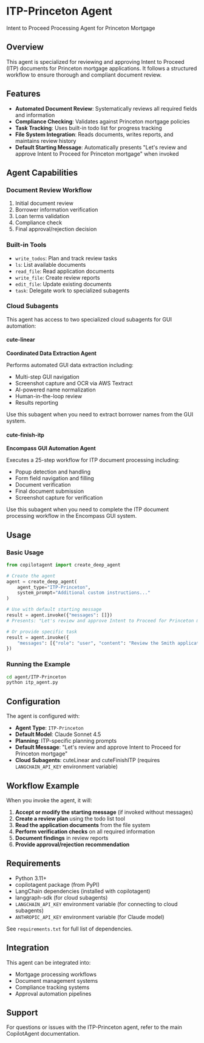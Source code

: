 # ITP-Princeton Agent

Intent to Proceed Processing Agent for Princeton Mortgage

## Overview

This agent is specialized for reviewing and approving Intent to Proceed (ITP) documents for Princeton mortgage applications. It follows a structured workflow to ensure thorough and compliant document review.

## Features

- **Automated Document Review**: Systematically reviews all required fields and information
- **Compliance Checking**: Validates against Princeton mortgage policies
- **Task Tracking**: Uses built-in todo list for progress tracking
- **File System Integration**: Reads documents, writes reports, and maintains review history
- **Default Starting Message**: Automatically presents "Let's review and approve Intent to Proceed for Princeton mortgage" when invoked

## Agent Capabilities

### Document Review Workflow
1. Initial document review
2. Borrower information verification
3. Loan terms validation
4. Compliance check
5. Final approval/rejection decision

### Built-in Tools
- `write_todos`: Plan and track review tasks
- `ls`: List available documents
- `read_file`: Read application documents
- `write_file`: Create review reports
- `edit_file`: Update existing documents
- `task`: Delegate work to specialized subagents

### Cloud Subagents

This agent has access to two specialized cloud subagents for GUI automation:

#### cute-linear
**Coordinated Data Extraction Agent**

Performs automated GUI data extraction including:
- Multi-step GUI navigation
- Screenshot capture and OCR via AWS Textract
- AI-powered name normalization
- Human-in-the-loop review
- Results reporting

Use this subagent when you need to extract borrower names from the GUI system.

#### cute-finish-itp
**Encompass GUI Automation Agent**

Executes a 25-step workflow for ITP document processing including:
- Popup detection and handling
- Form field navigation and filling
- Document verification
- Final document submission
- Screenshot capture for verification

Use this subagent when you need to complete the ITP document processing workflow in the Encompass GUI system.

## Usage

### Basic Usage

```python
from copilotagent import create_deep_agent

# Create the agent
agent = create_deep_agent(
    agent_type="ITP-Princeton",
    system_prompt="Additional custom instructions..."
)

# Use with default starting message
result = agent.invoke({"messages": []})
# Presents: "Let's review and approve Intent to Proceed for Princeton mortgage"

# Or provide specific task
result = agent.invoke({
    "messages": [{"role": "user", "content": "Review the Smith application"}]
})
```

### Running the Example

```bash
cd agent/ITP-Princeton
python itp_agent.py
```

## Configuration

The agent is configured with:
- **Agent Type**: `ITP-Princeton`
- **Default Model**: Claude Sonnet 4.5
- **Planning**: ITP-specific planning prompts
- **Default Message**: "Let's review and approve Intent to Proceed for Princeton mortgage"
- **Cloud Subagents**: cuteLinear and cuteFinishITP (requires `LANGCHAIN_API_KEY` environment variable)

## Workflow Example

When you invoke the agent, it will:

1. **Accept or modify the starting message** (if invoked without messages)
2. **Create a review plan** using the todo list tool
3. **Read the application documents** from the file system
4. **Perform verification checks** on all required information
5. **Document findings** in review reports
6. **Provide approval/rejection recommendation**

## Requirements

- Python 3.11+
- copilotagent package (from PyPI)
- LangChain dependencies (installed with copilotagent)
- langgraph-sdk (for cloud subagents)
- `LANGCHAIN_API_KEY` environment variable (for connecting to cloud subagents)
- `ANTHROPIC_API_KEY` environment variable (for Claude model)

See `requirements.txt` for full list of dependencies.

## Integration

This agent can be integrated into:
- Mortgage processing workflows
- Document management systems
- Compliance tracking systems
- Approval automation pipelines

## Support

For questions or issues with the ITP-Princeton agent, refer to the main CopilotAgent documentation.

